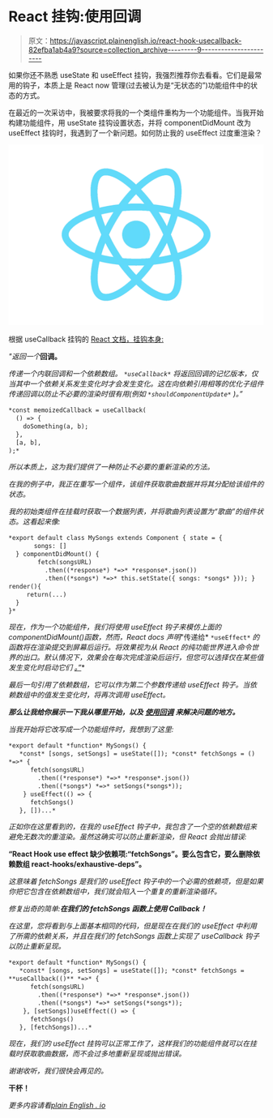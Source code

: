 # React 挂钩:使用回调

> 原文：<https://javascript.plainenglish.io/react-hook-usecallback-82efba1ab4a9?source=collection_archive---------9----------------------->

如果你还不熟悉 useState 和 useEffect 挂钩，我强烈推荐你去看看。它们是最常用的钩子，本质上是 React now 管理(过去被认为是“无状态的”)功能组件中的状态的方式。

在最近的一次采访中，我被要求将我的一个类组件重构为一个功能组件。当我开始构建功能组件，用 useState 挂钩设置状态，并将 componentDidMount 改为 useEffect 挂钩时，我遇到了一个新问题。如何防止我的 useEffect 过度重渲染？

![](img/b75de964646c4033450f7284d98fc981.png)

根据 useCallback 挂钩的 [React 文档，挂钩本身:](https://reactjs.org/docs/hooks-reference.html#usecallback)

*"返回一个*[](https://en.wikipedia.org/wiki/Memoization)**回调。**

**传递一个内联回调和一个依赖数组。* `*useCallback*` *将返回回调的记忆版本，仅当其中一个依赖关系发生变化时才会发生变化。这在向依赖引用相等的优化子组件传递回调以防止不必要的渲染时很有用(例如* `*shouldComponentUpdate*` *)。”**

```
*const memoizedCallback = useCallback(
  () => {
    doSomething(a, b);
  },
  [a, b],
);*
```

*所以本质上，这为我们提供了一种防止不必要的重新渲染的方法。*

*在我的例子中，我正在重写一个组件，该组件获取歌曲数据并将其分配给该组件的状态。*

*我的初始类组件在挂载时获取一个数据列表，并将歌曲列表设置为“歌曲”的组件状态。这看起来像:*

```
*export default class MySongs extends Component { state = {
       songs: []
  } componentDidMount() {
        fetch(songsURL)
          .then((*response*) *=>* *response*.json())
          .then((*songs*) *=>* this.setState({ songs: *songs* })); } render(){
     return(...)
  }
}*
```

*现在，作为一个功能组件，我们将使用 useEffect 钩子来模仿上面的 componentDidMount()函数，然而，React docs 声明*"传递给* `*useEffect*` *的函数将在渲染提交到屏幕后运行。将效果视为从 React 的纯功能世界进入命令世界的出口。默认情况下，效果会在每次完成渲染后运行，但您可以选择仅在某些值* *发生变化时启动它们* [*。”*](https://reactjs.org/docs/hooks-reference.html#conditionally-firing-an-effect)*

*最后一句引用了依赖数组，它可以作为第二个参数传递给 useEffect 钩子。当依赖数组中的值发生变化时，将再次调用 useEffect。*

****那么让我给你展示一下我从哪里开始，以及*** [***使用回调***](https://reactjs.org/docs/hooks-reference.html#usecallback) ***来解决问题的地方。****

*当我开始将它改写成一个功能组件时，我想到了这里:*

```
*export default *function* MySongs() {
   *const* [songs, setSongs] = useState([]); *const* fetchSongs = () *=>* {
      fetch(songsURL)
        .then((*response*) *=>* *response*.json())
        .then((*songs*) *=>* setSongs(*songs*));
    } useEffect(() => {
      fetchSongs()
   }, [])...*
```

*正如你在这里看到的，在我的 useEffect 钩子中，我包含了一个空的依赖数组来避免无数次的重渲染。虽然这确实可以防止重新渲染，但 React 会抛出错误:*

**“React Hook use effect 缺少依赖项:“fetchSongs”。要么包含它，要么删除依赖数组 react-hooks/exhaustive-deps”。**

*这意味着 fetchSongs 是我们的 useEffect 钩子中的一个必需的依赖项，但是如果你把它包含在依赖数组中，我们就会陷入一个重复的重新渲染循环。*

*修复出奇的简单:**在我们的 fetchSongs 函数上使用 Callback！***

*在这里，您将看到与上面基本相同的代码，但是现在在我们的 useEffect 中利用了所需的依赖关系，并且在我们的 fetchSongs 函数上实现了 useCallback 钩子以防止重新呈现。*

```
*export default *function* MySongs() {
   *const* [songs, setSongs] = useState([]); *const* fetchSongs = **useCallback(()** *=>* {
      fetch(songsURL)
        .then((*response*) *=>* *response*.json())
        .then((*songs*) *=>* setSongs(*songs*));
    }, [setSongs])useEffect(() => {
      fetchSongs()
   }, [fetchSongs])...*
```

*现在，我们的 useEffect 挂钩可以正常工作了，这样我们的功能组件就可以在挂载时获取歌曲数据，而不会过多地重新呈现或抛出错误。*

*谢谢收听，我们很快会再见的。*

****干杯！****

**更多内容请看*[*plain English . io*](http://plainenglish.io/)*
